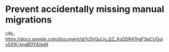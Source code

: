 # Prevent accidentally missing manual migrations

URL: https://docs.google.com/document/d/1cDrQuLly_QZ_XoDDR41hgF3qCUGojvSXItI-knaBDY4/edit
